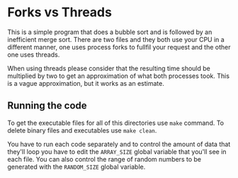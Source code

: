 # Forks vs Threads

This is a simple program that does a bubble sort and is followed by an inefficient merge sort. There are two files and they both use your CPU in a different manner, one uses process forks to fullfil your request and the other one uses threads.

When using threads please consider that the resulting time should be multiplied by two to get an approximation of what both processes took. This is a vague approximation, but it works as an estimate.

## Running the code

To get the executable files for all of this directories use `make` command. To delete binary files and executables use `make clean`. 

You have to run each code separately and to control the amount of data that they'll loop you have to edit the `ARRAY_SIZE` global variable that you'll see in each file. You can also control the range of random numbers to be generated with the `RANDOM_SIZE` global variable.